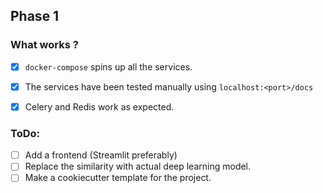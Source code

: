 ## Phase 1

### What works ?
- [x] `docker-compose` spins up all the services.
- [x] The services have been tested manually using `localhost:<port>/docs`
- [x] Celery and Redis work as expected.


### ToDo:
- [ ] Add a frontend (Streamlit preferably)
- [ ] Replace the similarity with actual deep learning model.
- [ ] Make a cookiecutter template for the project.